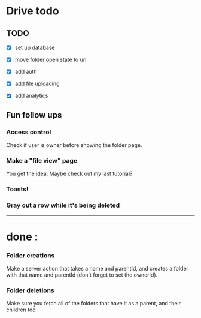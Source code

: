 # Drive todo

## TODO

- [x] set up database
- [x] move folder open state to url
- [x] add auth
- [x] add file uploading
- [x] add analytics


## Fun follow ups


### Access control

Check if user is owner before showing the folder page.

### Make a "file view" page

You get the idea. Maybe check out my last tutorial?

### Toasts!

### Gray out a row while it's being deleted

--------------------
# done :
 
### Folder creations

Make a server action that takes a name and parentId, and creates a folder with that name and parentId (don't forget to set the ownerId).


### Folder deletions

Make sure you fetch all of the folders that have it as a parent, and their children too
